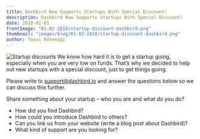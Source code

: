 ```yaml
---
title: Dashbird Now Supports Startups With Special Discount!
description: Dashbird Now Supports Startups With Special Discount! 
date: 2018-02-01
frontImage: "01-02-2018/startup-discount-dashbird.png"
thumbnail: "images/blog/01-02-2018/startup-discount-dashbird.png"
author: Taavi Rehemägi
---
```


![Startup discounts](/images/blog/01-02-2018/startup-discount-dashbird.png)
We know how hard it is to get a startup going, especially when you are very low on funds. That’s why we decided to help out new startups with a special discount, just to get things going.

Please write to <a href='mailto:support@dashbird.com'>support@dashbird.io</a> and answer the questions below so we can discuss this further.

Share something about your startup – who you are and what do you do?
<ul>
  <li>How did you find Dashbird?</li>
  <li>How could you introduce Dashbird to others?</li>
  <li>Can you link us from your website (write a blog post about Dashbird)?</li>
  <li>What kind of support are you looking for?</li>
</ul>
